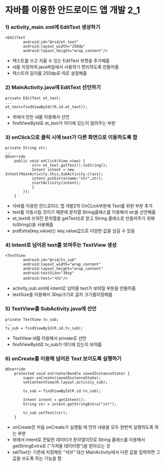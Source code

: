 # 자바를 이용한 안드로이드 앱 개발 2_1
### 1) activity_main.xml에 EditText 생성하기
```
<EditText
        android:id="@+id/et_text"
        android:layout_width="250dp"
        android:layout_height="wrap_content"/>
```
- 텍스트를 쓰고 지울 수 있는 EditText 위젯을 추가해줌
- id를 지정하여 java파일에서 사용하기 편리하도록 만들어줌
- 텍스트의 길이를 250dp로 따로 설정해줌

### 2) MainActivity.java에 EditText 선언하기 
```
private EditText et_text;
...
et_text=findViewById((R.id.et_text));
```
- 위에서 만든 id를 이용해서 선언
- findViewById로 et_text가 어디에 있는지 알려주는 부분

### 3) onClick으로 클릭 시에 text가 다른 화면으로 이동하도록 함
```
private String str;
...
@Override
    public void onClick(View view) {
            str= et_text.getText().toString();
            Intent intent = new Intent(MainActivity.this,SubActivity.class);
            intent.putExtra(name:"str",str);
            startActivity(intent);
            }
        });
    }
```    
- 자바를 이용한 안드로이드 앱 개발2의 OnCLick부분에 Text를 위한 부분 추가
- text를 이동시킬 것이기 때문에 문자열 String클래스를 이용해서 str을 선언해줌
- et_text에 쓰여진 문자열을 getText()로 받고 String 클래스로 만들어주기 위해 toString()을 사용해줌
- putExtra(key,value)는 key,value값으로 다양한 값을 넘길 수 있음  

### 4) Intent로 넘어온 text를 보여주는 TextView 생성
```
<TextView
        android:id="@+id/tv_sub"
        android:layout_width="wrap_content"
        android:layout_height="wrap_content"
        android:textSize="30sp"
        android:text="서브"/>
```
- activity_sub.xml에 intent로 넘어올 text가 보여질 부분을 만들어줌
- textSize를 이용해서 30sp크기로 글자 크기를지정해줌

### 5) TextView를 SubActivity.java에 선언
```
private TextView tv_sub;
...
tv_sub = findViewById(R.id.tv_sub);
```
- TextView id를 이용해서 private로 선언
- findViewById로 tv_sub가 어디에 있는지 보여줌

### 6) onCreate를 이용해 넘어온 Text 보이도록 실행하기
```
@Override
    protected void onCreate(Bundle savedInstanceState) {
        super.onCreate(savedInstanceState);
        setContentView(R.layout.activity_sub);

        tv_sub = findViewById(R.id.tv_sub);

        Intent intent = getIntent();
        String str = intent.getStringExtra("str");

        tv_sub.setText(str);
    }
```
- onCreate란 처음 onCreate가 실행될 때 안의 내용을 모두 한번씩 실행하도록 하는 부분
- 위에서 Intent로 전달한 데이터가 문자열이므로 String 클래스를 이용해서 getStringExtra로 ("가져올 데이터명")을 받아오는 것
- setText는 기존에 지정해둔 "서브" 대신 MainActivity에서 다른 값을 입력하면 그 값을 쓰도록 하는 기능을 함

